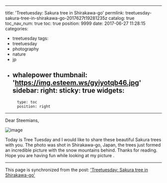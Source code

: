 
---
title: 'Treetuesday: Sakura tree in Shirakawa-go'
permlink: treetuesday-sakura-tree-in-shirakawa-go-2017627t19281235z
catalog: true
toc_nav_num: true
toc: true
position: 9999
date: 2017-06-27 11:28:15
categories:
- treetuesday
tags:
- treetuesday
- photography
- nature
- jp
- whalepower
thumbnail: 'https://img.esteem.ws/gyiyotqb46.jpg'
sidebar:
    right:
        sticky: true
widgets:
    -
        type: toc
        position: right
---


Dear Steemians,

![image](https://img.esteem.ws/gyiyotqb46.jpg)

 Today is Tree Tuesday and I would like to share these beautiful Sakura trees with you. The photo was shot in Shirakawa-go, Japan, the trees just formed an incredible picture with the snow mountains behind. Thanks for reading. Hope you are having fun while looking at my picture .

- - -

This page is synchronized from the post: ['Treetuesday: Sakura tree in Shirakawa-go'](https://steemit.com/@htliao/treetuesday-sakura-tree-in-shirakawa-go-2017627t19281235z)

